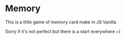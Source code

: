 # Memory

This is a little game of memory card make in JS Vanilla

Sorry if it's not perfect but there is a start everywhere =)
